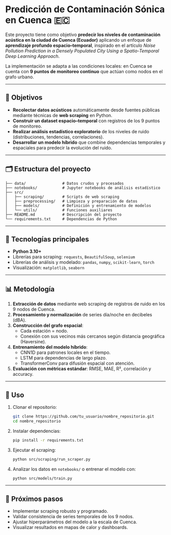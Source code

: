 # Predicción de Contaminación Sónica en Cuenca 🇪🇨

Este proyecto tiene como objetivo **predecir los niveles de contaminación acústica en la ciudad de Cuenca (Ecuador)** aplicando un enfoque de **aprendizaje profundo espacio–temporal**, inspirado en el artículo *Noise Pollution Prediction in a Densely Populated City Using a Spatio-Temporal Deep Learning Approach*.  

La implementación se adapta a las condiciones locales: en Cuenca se cuenta con **9 puntos de monitoreo continuo** que actúan como nodos en el grafo urbano.

---

## 📌 Objetivos

- **Recolectar datos acústicos** automáticamente desde fuentes públicas mediante técnicas de **web scraping** en Python.  
- **Construir un dataset espacio–temporal** con registros de los 9 puntos de monitoreo.  
- **Realizar análisis estadístico exploratorio** de los niveles de ruido (distribuciones, tendencias, correlaciones).  
- **Desarrollar un modelo híbrido** que combine dependencias temporales y espaciales para predecir la evolución del ruido.  

---

## 🗂️ Estructura del proyecto

```
├── data/                # Datos crudos y procesados
├── notebooks/           # Jupyter notebooks de análisis estadístico
├── src/
│   ├── scraping/        # Scripts de web scraping
│   ├── preprocessing/   # Limpieza y preparación de datos
│   ├── models/          # Definición y entrenamiento de modelos
│   └── utils/           # Funciones auxiliares
├── README.md            # Descripción del proyecto
└── requirements.txt     # Dependencias de Python
```

---

## 🔧 Tecnologías principales

- **Python 3.10+**  
- Librerías para scraping: `requests`, `BeautifulSoup`, `selenium`  
- Librerías de análisis y modelado: `pandas`, `numpy`, `scikit-learn`, `torch`  
- Visualización: `matplotlib`, `seaborn`  

---

## 📊 Metodología

1. **Extracción de datos** mediante web scraping de registros de ruido en los 9 nodos de Cuenca.  
2. **Procesamiento y normalización** de series día/noche en decibeles (dBA).  
3. **Construcción del grafo espacial**:  
   - Cada estación = nodo.  
   - Conexión con sus vecinos más cercanos según distancia geográfica (Haversine).  
4. **Entrenamiento del modelo híbrido**:  
   - CNN1D para patrones locales en el tiempo.  
   - LSTM para dependencias de largo plazo.  
   - TransformerConv para difusión espacial con atención.  
5. **Evaluación con métricas estándar**: RMSE, MAE, R², correlación y accuracy.  

---

## 🚀 Uso

1. Clonar el repositorio:  
   ```bash
   git clone https://github.com/tu_usuario/nombre_repositorio.git
   cd nombre_repositorio
   ```

2. Instalar dependencias:  
   ```bash
   pip install -r requirements.txt
   ```

3. Ejecutar el scraping:  
   ```bash
   python src/scraping/run_scraper.py
   ```

4. Analizar los datos en `notebooks/` o entrenar el modelo con:  
   ```bash
   python src/models/train.py
   ```

---

## 📍 Próximos pasos

- Implementar scraping robusto y programado.  
- Validar consistencia de series temporales de los 9 nodos.  
- Ajustar hiperparámetros del modelo a la escala de Cuenca.  
- Visualizar resultados en mapas de calor y dashboards.  
